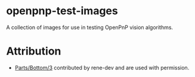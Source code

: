 # openpnp-test-images
A collection of images for use in testing OpenPnP vision algorithms.

# Attribution
* [Parts/Bottom/3](https://github.com/openpnp/openpnp-test-images/tree/master/Parts/Bottom/3) contributed by rene-dev and are used with permission.
